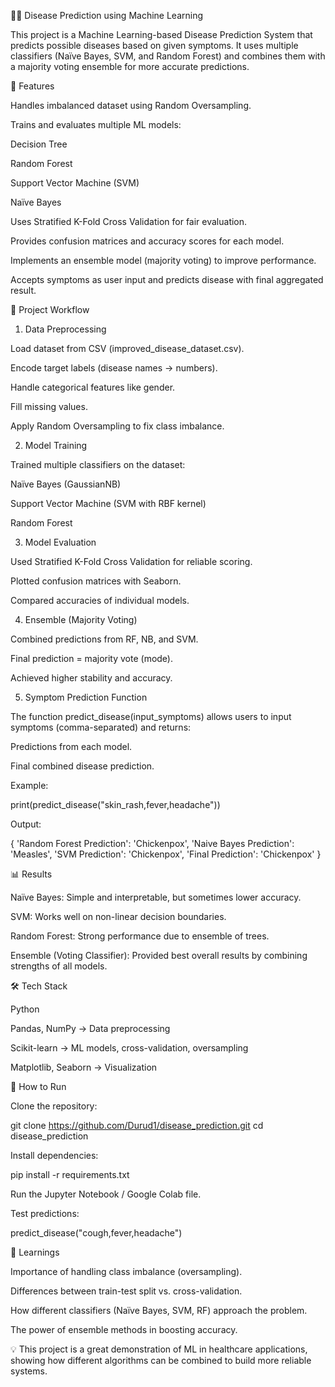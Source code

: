 
🧑‍⚕️ Disease Prediction using Machine Learning

This project is a Machine Learning-based Disease Prediction System that predicts possible diseases based on given symptoms. It uses multiple classifiers (Naïve Bayes, SVM, and Random Forest) and combines them with a majority voting ensemble for more accurate predictions.

🚀 Features

Handles imbalanced dataset using Random Oversampling.

Trains and evaluates multiple ML models:

Decision Tree

Random Forest

Support Vector Machine (SVM)

Naïve Bayes

Uses Stratified K-Fold Cross Validation for fair evaluation.

Provides confusion matrices and accuracy scores for each model.

Implements an ensemble model (majority voting) to improve performance.

Accepts symptoms as user input and predicts disease with final aggregated result.

📂 Project Workflow
1. Data Preprocessing

Load dataset from CSV (improved_disease_dataset.csv).

Encode target labels (disease names → numbers).

Handle categorical features like gender.

Fill missing values.

Apply Random Oversampling to fix class imbalance.

2. Model Training

Trained multiple classifiers on the dataset:

Naïve Bayes (GaussianNB)

Support Vector Machine (SVM with RBF kernel)

Random Forest

3. Model Evaluation

Used Stratified K-Fold Cross Validation for reliable scoring.

Plotted confusion matrices with Seaborn.

Compared accuracies of individual models.

4. Ensemble (Majority Voting)

Combined predictions from RF, NB, and SVM.

Final prediction = majority vote (mode).

Achieved higher stability and accuracy.

5. Symptom Prediction Function

The function predict_disease(input_symptoms) allows users to input symptoms (comma-separated) and returns:

Predictions from each model.

Final combined disease prediction.

Example:

print(predict_disease("skin_rash,fever,headache"))


Output:

{
  'Random Forest Prediction': 'Chickenpox',
  'Naive Bayes Prediction': 'Measles',
  'SVM Prediction': 'Chickenpox',
  'Final Prediction': 'Chickenpox'
}

📊 Results

Naïve Bayes: Simple and interpretable, but sometimes lower accuracy.

SVM: Works well on non-linear decision boundaries.

Random Forest: Strong performance due to ensemble of trees.

Ensemble (Voting Classifier): Provided best overall results by combining strengths of all models.

🛠️ Tech Stack

Python

Pandas, NumPy → Data preprocessing

Scikit-learn → ML models, cross-validation, oversampling

Matplotlib, Seaborn → Visualization

📌 How to Run

Clone the repository:

git clone https://github.com/Durud1/disease_prediction.git
cd disease_prediction


Install dependencies:

pip install -r requirements.txt


Run the Jupyter Notebook / Google Colab file.

Test predictions:

predict_disease("cough,fever,headache")

📖 Learnings

Importance of handling class imbalance (oversampling).

Differences between train-test split vs. cross-validation.

How different classifiers (Naïve Bayes, SVM, RF) approach the problem.

The power of ensemble methods in boosting accuracy.


💡 This project is a great demonstration of ML in healthcare applications, showing how different algorithms can be combined to build more reliable systems.
